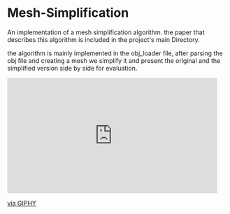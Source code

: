 # Mesh-Simplification

An implementation of a mesh simplification algorithm. the paper that describes this algorithm is included in the project's main Directory.

the algorithm is mainly implemented in the obj_loader file, after parsing the obj file and creating a mesh we simplify it and present the original and the simplified version  side by side for evaluation.


<iframe src="https://giphy.com/embed/2WimT14EfnNcvKFQyw" width="480" height="264" frameBorder="0" class="giphy-embed" allowFullScreen></iframe><p><a href="https://giphy.com/gifs/2WimT14EfnNcvKFQyw">via GIPHY</a></p>
